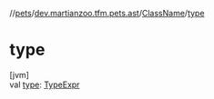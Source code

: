 //[pets](../../../index.md)/[dev.martianzoo.tfm.pets.ast](../index.md)/[ClassName](index.md)/[type](type.md)

# type

[jvm]\
val [type](type.md): [TypeExpr](../-type-expr/index.md)
